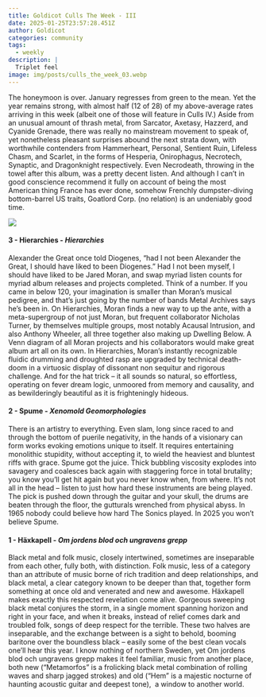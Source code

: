```yaml
---
title: Goldicot Culls The Week - III
date: 2025-01-25T23:57:28.451Z
author: Goldicot
categories: community
tags:
  - weekly
description: |
  Triplet feel
image: img/posts/culls_the_week_03.webp
---
```

<!--StartFragment-->

The honeymoon is over. January regresses from green to the mean. Yet the year remains strong, with almost half (12 of 28) of my above-average rates arriving in this week (albeit one of those will feature in Culls IV.) Aside from an unusual amount of thrash metal, from Sarcator, Axetasy, Hazzerd, and Cyanide Grenade, there was really no mainstream movement to speak of, yet nonetheless pleasant surprises abound the next strata down, with worthwhile contenders from Hammerheart, Personal, Sentient Ruin, Lifeless Chasm, and Scarlet, in the forms of Hesperia, Onirophagus, Necrotech, Synaptic, and Dragonknight respectively. Even Necrodeath, throwing in the towel after this album, was a pretty decent listen. And although I can’t in good conscience recommend it fully on account of being the most American thing France has ever done, somehow Frenchly dumpster-diving bottom-barrel US traits, Goatlord Corp. (no relation) is an undeniably good time.

![](img/posts/chart-3-.png)



#### **3 -** Hierarchies - *Hierarchies* 

<!--StartFragment-->

Alexander the Great once told Diogenes, “had I not been Alexander the Great, I should have liked to been Diogenes.” Had I not been myself, I should have liked to be Jared Moran, and swap myriad listen counts for myriad album releases and projects completed. Think of a number. If you came in below 120, your imagination is smaller than Moran’s musical pedigree, and that’s just going by the number of bands Metal Archives says he’s been in. On Hierarchies, Moran finds a new way to up the ante, with a meta-supergroup of not just Moran, but frequent collaborator Nicholas Turner, by themselves multiple groups, most notably Acausal Intrusion, and also Anthony Wheeler, all three together also making up Dwelling Below. A Venn diagram of all Moran projects and his collaborators would make great album art all on its own. In Hierarchies, Moran’s instantly recognizable fluidic drumming and droughted rasp are upgraded by technical death-doom in a virtuosic display of dissonant non sequitur and rigorous challenge. And for the hat trick – it all sounds so natural, so effortless, operating on fever dream logic, unmoored from memory and causality, and as bewilderingly beautiful as it is frighteningly hideous.

#### **2 -** Spume - *Xenomold Geomorphologies*

<!--StartFragment-->

There is an artistry to everything. Even slam, long since raced to and through the bottom of puerile negativity, in the hands of a visionary can form works evoking emotions unique to itself. It requires entertaining monolithic stupidity, without accepting it, to wield the heaviest and bluntest riffs with grace. Spume got the juice. Thick bubbling viscosity explodes into savagery and coalesces back again with staggering force in total brutality; you know you’ll get hit again but you never know when, from where. It’s not all in the head – listen to just how hard these instruments are being played. The pick is pushed down through the guitar and your skull, the drums are beaten through the floor, the gutturals wrenched from physical abyss. In 1965 nobody could believe how hard The Sonics played. In 2025 you won’t believe Spume.

#### **1 -** Häxkapell - *Om jordens blod och ungravens grepp*

<!--StartFragment-->

Black metal and folk music, closely intertwined, sometimes are inseparable from each other, fully both, with distinction. Folk music, less of a category than an attribute of music borne of rich tradition and deep relationships, and black metal, a clear category known to be deeper than that, together form something at once old and venerated and new and awesome. Häxkapell makes exactly this respected revelation come alive. Gorgeous sweeping black metal conjures the storm, in a single moment spanning horizon and right in your face, and when it breaks, instead of relief comes dark and troubled folk, songs of deep respect for the terrible. These two halves are inseparable, and the exchange between is a sight to behold, booming baritone over the boundless black – easily some of the best clean vocals one’ll hear this year. I know nothing of northern Sweden, yet Om jordens blod och ungravens grepp makes it feel familiar, music from another place, both new (“Metamorfos” is a frolicking black metal combination of rolling waves and sharp jagged strokes) and old (“Hem” is a majestic nocturne of haunting acoustic guitar and deepest tone),  a window to another world.

<!--EndFragment-->